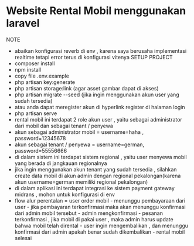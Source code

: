 # Website Rental Mobil menggunakan laravel

NOTE
* abaikan konfigurasi reverb di env , karena saya berusaha implementasi realtime tetapi error terus di konfigurasi vitenya
SETUP PROJECT
* composer install
* npm install
* copy file .env.example
* php artisan key:generate
* php artisan storage:link (agar asset gambar dapat di akses)
* php artisan migrate --seed (jika ingin menggunakan akun user yang sudah tersedia)
* atau anda dapat meregister akun di hyperlink register di halaman login
* php artisan serve
* rental mobil ini terdapat 2 role akun user , yaitu sebagai administrator dari mobil dan sebagai tenant / penyewa
* akun sebagai administrator mobil = username=haha , password=12345678
* akun sebagai tenant / penyewa = username=german, password=55556666
* di dalam sistem ini terdapat sistem regional , yaitu user menyewa mobil yang berada di jangkauan regionalnya
* jika ingin menggunakan akun tenant yang sudah tersedia , silahkan create data mobil di akun admin dengan regional pekalongan(karena akun username=german memiliki regional pekalongan)
* di dalam aplikasi ini terdapat integrasi ke sistem payment gateway midrans , mohon untuk konfigurasi di env
* flow alur perentalan = user order mobil - menunggu pembayaraan dari user - jika pembayaran terkonfirmasi maka akan menunggu konfirmasi dari admin mobil tersebut - admin mengkonfirmasi - pesanan terkonfirmasi , jika mobil di pakai user , maka admin harus update bahwa mobil telah dirental - user ingin mengembalikan , dan menunggu konfirmasi dari admin apakah benar sudah dikembalikan - rental mobil selesai
